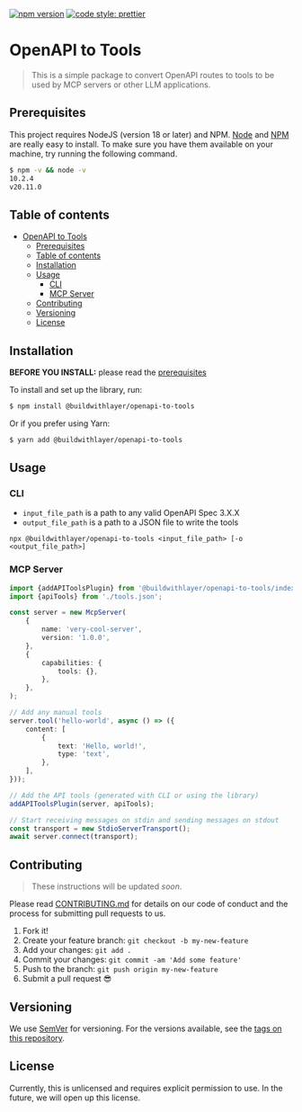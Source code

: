 [![npm version](https://badge.fury.io/js/@buildwithlayer%2Fopenapi-to-tools.svg)](https://badge.fury.io/js/@buildwithlayer%2Fopenapi-to-tools)
[![code style: prettier](https://img.shields.io/badge/code_style-prettier-ff69b4.svg?style=flat-square)](https://github.com/prettier/prettier)

# OpenAPI to Tools

> This is a simple package to convert OpenAPI routes to tools to be used by MCP servers or other LLM applications.

## Prerequisites

This project requires NodeJS (version 18 or later) and NPM.
[Node](http://nodejs.org/) and [NPM](https://npmjs.org/) are really easy to install.
To make sure you have them available on your machine,
try running the following command.

```sh
$ npm -v && node -v
10.2.4
v20.11.0
```

## Table of contents

- [OpenAPI to Tools](#openapi-to-tools)
    - [Prerequisites](#prerequisites)
    - [Table of contents](#table-of-contents)
    - [Installation](#installation)
    - [Usage](#usage)
        - [CLI](#cli)
        - [MCP Server](#mcp-server)
    - [Contributing](#contributing)
    - [Versioning](#versioning)
    - [License](#license)

## Installation

**BEFORE YOU INSTALL:** please read the [prerequisites](#prerequisites)

To install and set up the library, run:

```sh
$ npm install @buildwithlayer/openapi-to-tools
```

Or if you prefer using Yarn:

```sh
$ yarn add @buildwithlayer/openapi-to-tools
```

## Usage

### CLI

- `input_file_path` is a path to any valid OpenAPI Spec 3.X.X
- `output_file_path` is a path to a JSON file to write the tools

```shell
npx @buildwithlayer/openapi-to-tools <input_file_path> [-o <output_file_path>]
```

### MCP Server

```ts
import {addAPIToolsPlugin} from '@buildwithlayer/openapi-to-tools/index.js';
import {apiTools} from './tools.json';

const server = new McpServer(
    {
        name: 'very-cool-server',
        version: '1.0.0',
    },
    {
        capabilities: {
            tools: {},
        },
    },
);

// Add any manual tools
server.tool('hello-world', async () => ({
    content: [
        {
            text: 'Hello, world!',
            type: 'text',
        },
    ],
}));

// Add the API tools (generated with CLI or using the library)
addAPIToolsPlugin(server, apiTools);

// Start receiving messages on stdin and sending messages on stdout
const transport = new StdioServerTransport();
await server.connect(transport);
```

## Contributing

> These instructions will be updated *soon*.

Please read [CONTRIBUTING.md](CONTRIBUTING.md) for details on our code of conduct and the process for submitting pull requests to us.

1.  Fork it!
2.  Create your feature branch: `git checkout -b my-new-feature`
3.  Add your changes: `git add .`
4.  Commit your changes: `git commit -am 'Add some feature'`
5.  Push to the branch: `git push origin my-new-feature`
6.  Submit a pull request :sunglasses:


## Versioning

We use [SemVer](http://semver.org/) for versioning. For the versions available, see the [tags on this repository](https://github.com/buildwithlayer/openapi-to-tools/tags).

## License

Currently, this is unlicensed and requires explicit permission to use.
In the future, we will open up this license.